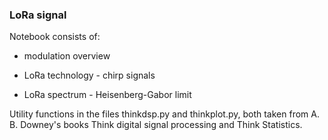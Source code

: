 ### LoRa signal

Notebook consists of: 

- modulation overview

- LoRa technology - chirp signals

- LoRa spectrum - Heisenberg-Gabor limit

Utility functions in the files thinkdsp.py and thinkplot.py, both taken from A. B. Downey's books Think digital signal processing and Think Statistics.
